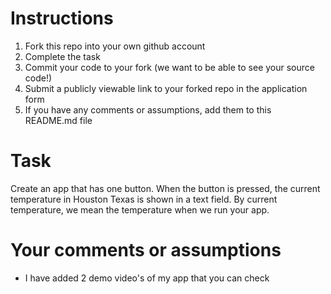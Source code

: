 # Instructions
1. Fork this repo into your own github account
2. Complete the task
3. Commit your code to your fork (we want to be able to see your source code!)
4. Submit a publicly viewable link to your forked repo in the application form
5. If you have any comments or assumptions, add them to this README.md file

# Task
Create an app that has one button. When the button is pressed, the current temperature in Houston Texas is shown in a text field. By current temperature, we mean the temperature when we run your app.

# Your comments or assumptions
- I have added 2 demo video's of my app that you can check
